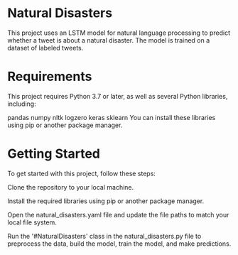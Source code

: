 # Natural Disasters
This project uses an LSTM model for natural language processing to predict whether a tweet is about a natural disaster. The model is trained on a dataset of labeled tweets.

# Requirements
This project requires Python 3.7 or later, as well as several Python libraries, including:

pandas
numpy
nltk
logzero
keras
sklearn
You can install these libraries using pip or another package manager.

# Getting Started
To get started with this project, follow these steps:

Clone the repository to your local machine.

Install the required libraries using pip or another package manager.

Open the natural_disasters.yaml file and update the file paths to match your local file system.

Run the '#NaturalDisasters' class in the natural_disasters.py file to preprocess the data, build the model, train the model, and make predictions.
